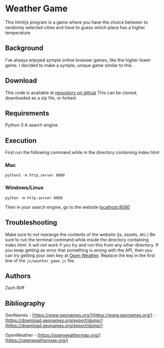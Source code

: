 # Weather Game
This html/js program is a game where you have the choice between to randomly selected cities and have to guess which place has a higher temperature.

## Background
I've always enjoyed symple online browser games, like the higher lower game. I decided to make a symple, unique game similar to this. 

## Download
This code is available at [repository on github](https://github.com/zriiff) This can be cloned, downloaded as a zip file, or forked.

## Requirements
Python 3
A search engine

## Execution
First run the following command while in the directory containing index.html
### Mac
`python3 -m http.server 8080`
### Windows/Linux
`python -m http.server 8080`

Then in your search engine, go to the website [localhost:8080](http://localhost:8080)


## Troubleshooting
Make sure to not rearange the contents of the website (js, assets, etc.)
Be sure to run the terminal command while inside the directory containing index.html. It will not work if you try and run this from any other directory.
If you keep getting an error that something is wrong with the API, then you can try getting your own key at [Open Weather](https://openweathermap.org/). Replace the key in the first line of the `js/weather_game.js` file.

## Authors
Zach Riiff

## Bibliography
GeoNames - [https://www.geonames.org/](https://www.geonames.org/) - [https://download.geonames.org/export/dump/](https://download.geonames.org/export/dump/)

OpenWeather - [https://openweathermap.org/](https://openweathermap.org/)
